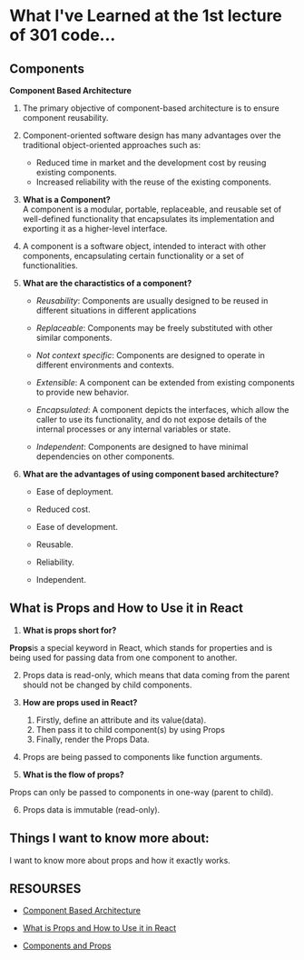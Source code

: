 # What I've Learned at the 1st lecture of 301 code...


## Components

**Component Based Architecture**

1. The primary objective of component-based architecture is to ensure component reusability.

2. Component-oriented software design has many advantages over the traditional object-oriented approaches such as:

     * Reduced time in market and the development cost by reusing existing components.
     * Increased reliability with the reuse of the existing components.

3. **What is a Component?**                
A component is a modular, portable, replaceable, and reusable set of well-defined functionality that encapsulates its implementation and exporting it as a higher-level interface.

4. A component is a software object, intended to interact with other components, encapsulating certain functionality or a set of functionalities.

5. **What are the charactistics of a component?**

    * *Reusability*: Components are usually designed to be reused in different situations in different applications

    * *Replaceable*: Components may be freely substituted with other similar components.

    * *Not context specific*: Components are designed to operate in different environments and contexts.

    * *Extensible*: A component can be extended from existing components to provide new behavior.

    * *Encapsulated*: A component depicts the interfaces, which allow the caller to use its functionality, and do not expose details of the internal processes or any internal variables or state.

    * *Independent*: Components are designed to have minimal dependencies on other components.

6. **What are the advantages of using component based architecture?**

    * Ease of deployment.

    * Reduced cost.

    * Ease of development.

    * Reusable.

    * Reliability.

    * Independent.


## What is Props and How to Use it in React

1. **What is props short for?**       

**Props**is a special keyword in React, which stands for properties and is being used for passing data from one component to another.


2. Props data is read-only, which means that data coming from the parent should not be changed by child components.
3. **How are props used in React?**

   1. Firstly, define an attribute and its value(data).
   2. Then pass it to child component(s) by using Props
   3. Finally, render the Props Data.

4. Props are being passed to components like function arguments.

5. **What is the flow of props?** 

Props can only be passed to components in one-way (parent to child).

6. Props data is immutable (read-only).


## Things I want to know more about:

I want to know more about props and how it exactly works.

## RESOURSES

- [Component Based Architecture](https://www.tutorialspoint.com/software_architecture_design/component_based_architecture.htm)

- [What is Props and How to Use it in React](https://itnext.io/what-is-props-and-how-to-use-it-in-react-da307f500da0)

- [Components and Props](https://reactjs.org/docs/components-and-props.html)

